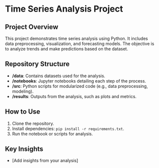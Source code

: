 # Time Series Analysis Project

## Project Overview
This project demonstrates time series analysis using Python. It includes data preprocessing, visualization, and forecasting models. The objective is to analyze trends and make predictions based on the dataset.

## Repository Structure
- **/data**: Contains datasets used for the analysis.
- **/notebooks**: Jupyter notebooks detailing each step of the process.
- **/src**: Python scripts for modularized code (e.g., data preprocessing, modeling).
- **/results**: Outputs from the analysis, such as plots and metrics.

## How to Use
1. Clone the repository.
2. Install dependencies: `pip install -r requirements.txt`.
3. Run the notebook or scripts for analysis.

## Key Insights
- [Add insights from your analysis]
